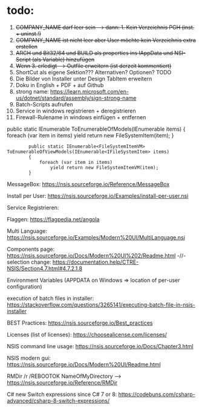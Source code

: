 ﻿
# todo:
1.  ~~COMPANY_NAME darf leer sein --> dann: 1. Kein Verzeichnis PGH (inst. + uninst.!)~~
2.  ~~COMPANY_NAME ist nicht leer aber User möchte kein Verzeichnis extra erstellen~~ 
3.  ~~ARCH und Bit32/64 und BUILD als properties ins IAppData und NSI-Script (als Variable) hinzufügen~~
4.  ~~Wenn 3. erledigt --> Outfile erweitern (ist derzeit kommentiert)~~
4. ShortCut als eigene Sektion??? Alternativen? Optionen? TODO
5.  Die Bilder von Installer unter Design TabItem erweitern
6.  Doku in English + PDF + auf Github
7.  strong name: https://learn.microsoft.com/en-us/dotnet/standard/assembly/sign-strong-name
8.  Batch-Scripts aufrufen
9.  Service in windows registrieren + deregistrieren
10. Firewall-Rulename in windows einfügen + entfernen

public static IEnumerable<FileSystemItem> ToEnumerableOfModels(IEnumerable<IFileSystemItem> items)
            {
                foreach (var item in items)
                    yield return new FileSystemItem(item);
            }

            public static IEnumerable<FileSystemItemVM> ToEnumerableOfViewModels(IEnumerable<IFileSystemItem> items)
            {
                foreach (var item in items)
                    yield return new FileSystemItemVM(item);
            }

MessageBox: https://nsis.sourceforge.io/Reference/MessageBox

Install per User: https://nsis.sourceforge.io/Examples/install-per-user.nsi

Service Registrieren:

Flaggen: https://flagpedia.net/angola

Multi Language: https://nsis.sourceforge.io/Examples/Modern%20UI/MultiLanguage.nsi

Components page: https://nsis.sourceforge.io/Docs/Modern%20UI%202/Readme.html
-//- selection change: https://documentation.help/CTRE-NSIS/Section4.7.html#4.7.2.1.8


Environment Variables (APPDATA on Windows => location of per-user configuration)

execution of batch files in installer: https://stackoverflow.com/questions/3265141/executing-batch-file-in-nsis-installer

BEST Practices: https://nsis.sourceforge.io/Best_practices

Licenses (list of licenses): https://choosealicense.com/licenses/

NSIS command line usage: https://nsis.sourceforge.io/Docs/Chapter3.html

NSIS modern gui: https://nsis.sourceforge.io/Docs/Modern%20UI/Readme.html

RMDir /r /REBOOTOK NameOfMyDirectory  --> https://nsis.sourceforge.io/Reference/RMDir

C# new Switch expressions since C# 7 or 8: https://codebuns.com/csharp-advanced/csharp-8-switch-expressions/
